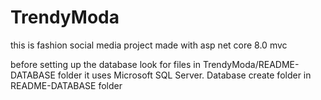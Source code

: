 # TrendyModa
 this is fashion social media project made with asp net core 8.0 mvc
 
 before setting up the database look for files in TrendyModa/README-DATABASE folder
 it uses Microsoft SQL Server. Database create folder in README-DATABASE folder